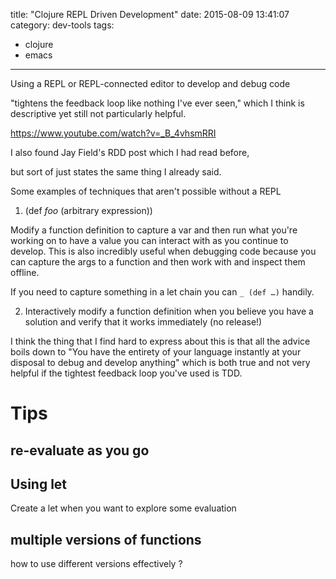 title: "Clojure REPL Driven Development"
date: 2015-08-09 13:41:07
category: dev-tools
tags:
- clojure
- emacs
---



Using a REPL or REPL-connected editor to develop and debug code

"tightens the feedback loop like nothing I've ever seen," which I think is descriptive yet still not particularly helpful.

https://www.youtube.com/watch?v=_B_4vhsmRRI

I also found Jay Field's RDD post which I had read before,

but sort of just states the same thing I already said.

Some examples of techniques that aren't possible without a REPL

1. (def *foo* (arbitrary expression))

Modify a function definition to capture a var and then run what you're working on to have a value you can interact with as you continue to develop. This is also incredibly useful when debugging code because you can capture the args to a function and then work with and inspect them offline.

If you need to capture something in a let chain you can `_ (def …)` handily.

2. Interactively modify a function definition when you believe you have a solution and verify that it works immediately (no release!)

I think the thing that I find hard to express about this is that all the advice boils down to "You have the entirety of your language instantly at your disposal to debug and develop anything" which is both true and not very helpful if the tightest feedback loop you've used is TDD.



# Tips

## re-evaluate as you go



## Using let

Create a let when you want to explore some evaluation



## multiple versions of functions

how to use different versions effectively ?

